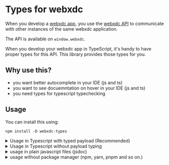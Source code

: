 # Types for webxdc

When you develop a [webxdc app](https://webxdc.org), you use the [webxdc
API](https://docs.webxdc.org/spec.html) to communicate with other instances of
the same webxdc application.

The API is available on `window.webxdc`.

When you develop your webxdc app in TypeScript, it's handy to have proper
types for this API. This library provides those types for you.

## Why use this?

- you want better autocomplete in your IDE (js and ts)
- you want to see docuemntation on hover in your IDE (js and ts)
- you need types for typescript typechecking

## Usage

You can install this using:

```shell
npm install -D webxdc-types
```

<details>
<summary> Usage in Typescript with typed payload (Recommended) </summary>

You should have a type that describes your webxdc payload structure in use
by your application:

```typescript
type Payload = {
  label: string;
  value: number;
};
// optional, only needed when you are planning to use the Ephemeral message p2p api.
type EphemeralPayload = {
  my_action: string;
  my_argument: string;
};
```

Once you have a `Payload` type, you can declare the type of `window.webxdc` in
your application:

```typescript
import { WebXdc } from "webxdc-types";

declare global {
  interface Window {
    webxdc: WebXdc<Payload, EphemeralPayload>;
  }
}
```

(write this in a file that is picked up by the typescript compiler, paths like `src/types.d.ts` or `src/global.d.ts` should work)

Now `window.webxdc` should be fully typed.

</details>

<details>
<summary> Usage in Typescript without payload typing </summary>

Use this if you just want completions for the api, but not for the status update payloads nor for the ephemeral message playloads, they will get the `any` type with this method.

```typescript
import "webxdc-types/global";
// or
/// <reference types="webxdc-types/global" />
```

Now `window.webxdc` should be typed.

</details>

<details>
<summary> 
usage in plain javascript files (jsdoc)
</summary>

If your IDE supports it (vscode and it's forks do), you can add `//@ts-check` to the top of your javascript file to enable typescript type checking for it.

you can then type variables like this

```js
//@ts-check

/** @type {number} documentation of the value */
const my_var = 8;
```

You can use this to import the webxdc types when you need them to type your functions:

```js
/**
 * @typedef {any} MyUpdatePayload
 * @typedef {any} MyEphemeralPayload
 * @typedef {import('webxdc-types').XDCFile} XDCFile
 * @typedef {import('webxdc-types').ReceivedStatusUpdate<MyUpdatePayload, MyEphemeralPayload>} ReceivedStatusUpdate
 * @typedef {import('webxdc-types').SendingStatusUpdate<MyUpdatePayload, MyEphemeralPayload>} SendingStatusUpdate
 * @typedef {import('webxdc-types').Webxdc<MyUpdatePayload, MyEphemeralPayload>} Webxdc
 */
// note that this does not set `window.webxdc` for you follow the steps below for that.
```

### Without typed payloads

If you just want the api and not want to type your payloads you can import the types for `window.webxdc` like this:

```
/** @typedef {import('webxdc-types/global')} */
```

### With typed payloads

For this you need to create a `mytypes.d.ts` file declaring your payload types:

```typescript
import { WebXdc } from "webxdc-types";

// do your own payload type here
type Payload = {
  label: string;
  value: number;
};

// optional, only needed when you are planning to use the Ephemeral message p2p api.
// if you do not use it set it to `any`
type EphemeralPayload = {
  my_action: string;
  my_argument: string;
};

declare global {
  interface Window {
    webxdc: WebXdc<Payload, EphemeralPayload>;
  }
}
```

Then import this file like this:

```js
/** @typedef {import('./my_types')} */
```

</details>


<details>
<summary> 
usage without package manager (npm, yarn, pnpm and so on.)
</summary>

Copy `global.d.ts` and `webxdc.d.ts` files into your project and use one of the methods above, adjusting the import path acordingly.

```js
/** @typedef {import('./global')} */
/** @typedef {import('./webxdc')} */
```

You can also combine the two files if you have basic knowledge of typescript.

</details>